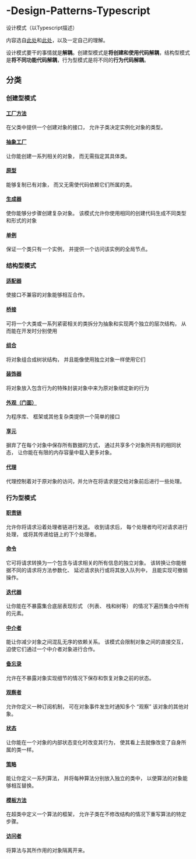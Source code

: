 # -Design-Patterns-Typescript

设计模式（以Typescript描述）

内容选自[此处](https://refactoringguru.cn/design-patterns/typescript)和[此处](https://github.com/fbeline/design-patterns-JS)，以及一定自己的理解。

设计模式要干的事情就是**解耦**。创建型模式是**将创建和使用代码解耦**，结构型模式是**将不同功能代码解耦**，行为型模式是将不同的**行为代码解耦**。

## 分类

### 创建型模式

#### [工厂方法](/factory/index.md)

在父类中提供一个创建对象的接口， 允许子类决定实例化对象的类型。

#### [抽象工厂](/abstract-factory/index.md)

让你能创建一系列相关的对象， 而无需指定其具体类。


#### [原型](/prototype/index.md)

能够复制已有对象， 而又无需使代码依赖它们所属的类。


#### [生成器](/builder/index.md)

使你能够分步骤创建复杂对象。 该模式允许你使用相同的创建代码生成不同类型和形式的对象

#### [单例](/singleton/index.md)

保证一个类只有一个实例， 并提供一个访问该实例的全局节点。


### 结构型模式

#### [适配器](/adapter/index.md)

使接口不兼容的对象能够相互合作。


#### [桥接](/bridge/index.md)

可将一个大类或一系列紧密相关的类拆分为抽象和实现两个独立的层次结构， 从而能在开发时分别使用

#### [组合](/composite/index.md)

将对象组合成树状结构， 并且能像使用独立对象一样使用它们

#### [装饰器](/decorator/index.md)

将对象放入包含行为的特殊封装对象中来为原对象绑定新的行为

#### [外观（门面）](/facade/index.md)

为程序库、 框架或其他复杂类提供一个简单的接口


#### [享元](/flyweight/index.md)

摒弃了在每个对象中保存所有数据的方式， 通过共享多个对象所共有的相同状态， 让你能在有限的内存容量中载入更多对象。


#### [代理](/proxy/index.md)

代理控制着对于原对象的访问，并允许在将请求提交给对象前后进行一些处理。

### 行为型模式


#### [职责链](/chain/index.md)

允许你将请求沿着处理者链进行发送。 收到请求后， 每个处理者均可对请求进行处理， 或将其传递给链上的下个处理者。

#### [命令](/command/index.md)

它可将请求转换为一个包含与请求相关的所有信息的独立对象。 该转换让你能根据不同的请求将方法参数化、 延迟请求执行或将其放入队列中， 且能实现可撤销操作。

#### [迭代器](/iterator/index.md)

让你能在不暴露集合底层表现形式 （列表、 栈和树等） 的情况下遍历集合中所有的元素。

#### [中介者](/mediator/index.md)

能让你减少对象之间混乱无序的依赖关系。 该模式会限制对象之间的直接交互， 迫使它们通过一个中介者对象进行合作。


#### [备忘录](/memento/index.md)

允许在不暴露对象实现细节的情况下保存和恢复对象之前的状态。


#### [观察者](/observer/index.md)

允许你定义一种订阅机制， 可在对象事件发生时通知多个 “观察” 该对象的其他对象。

#### [状态](/state/index.md)

让你能在一个对象的内部状态变化时改变其行为， 使其看上去就像改变了自身所属的类一样。

#### [策略](/strategy/index.md)

能让你定义一系列算法， 并将每种算法分别放入独立的类中， 以使算法的对象能够相互替换。

#### [模板方法](/template/index.md)

在超类中定义一个算法的框架， 允许子类在不修改结构的情况下重写算法的特定步骤。

#### [访问者](/visitor/index.md)

将算法与其所作用的对象隔离开来。